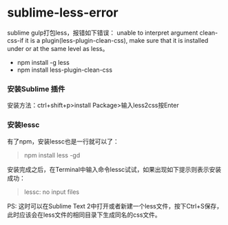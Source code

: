 # sublime-less-error
sublime gulp打包less，报错如下错误：
unable to interpret argument clean-css-if it is a plugin(less-plugin-clean-css), 
make sure that it is installed under or at the same level as less。

- npm install -g less
- npm install less-plugin-clean-css

### 安装Sublime 插件 

安装方法：ctrl+shift+p>install Package>输入less2css按Enter


### 安装lessc

有了npm，安装lessc也是一行就可以了：

> npm install less -gd

安装完成之后，在Terminal中输入命令lessc试试，如果出现如下提示则表示安装成功：

> lessc: no input files

PS: 这时可以在Sublime Text 2中打开或者新建一个less文件，按下Ctrl+S保存，此时应该会在less文件的相同目录下生成同名的css文件。
